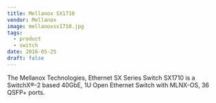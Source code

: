 ```yaml
---
title: Mellanox SX1710
vendor: Mellanox
image: mellanoxsx1710.jpg
tags:
  - product
  - switch
date: 2016-05-25
draft: false
---
```



The Mellanox Technologies, Ethernet SX Series Switch SX1710 is a SwitchX®-2 based 40GbE,
1U Open Ethernet Switch with MLNX-OS, 36 QSFP+ ports.
